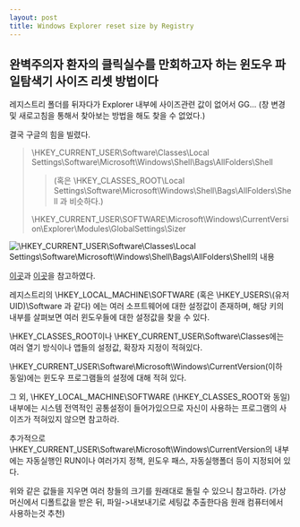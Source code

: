 ```yaml
---
layout: post
title: Windows Explorer reset size by Registry
---
```



## 완벽주의자 환자의 클릭실수를 만회하고자 하는 윈도우 파일탐색기 사이즈 리셋 방법이다

레지스트리 폴더를 뒤자다가 Explorer 내부에 사이즈관련 값이 없어서 GG... (창 변경 및 새로고침을 통해서 찾아보는 방법을 해도 찾을 수 없었다.)

결국 구글의 힘을 빌렸다.

> \\HKEY_CURRENT_USER\\Software\\Classes\\Local Settings\\Software\\Microsoft\\Windows\\Shell\\Bags\\AllFolders\\Shell
>> (혹은 \\HKEY_CLASSES_ROOT\\Local Settings\\Software\\Microsoft\\Windows\\Shell\\Bags\\AllFolders\\Shell 과 비슷하다.)
>
> \\HKEY_CURRENT_USER\\SOFTWARE\\Microsoft\\Windows\\CurrentVersion\\Explorer\\Modules\\GlobalSettings\\Sizer

![\\HKEY_CURRENT_USER\\Software\\Classes\\Local Settings\\Software\\Microsoft\\Windows\\Shell\\Bags\\AllFolders\\Shell의 내용](<https://eveheeero-github-io.notion.site/image/https%3A%2F%2Fs3-us-west-2.amazonaws.com%2Fsecure.notion-static.com%2Fba65d508-0336-43ed-adbf-c66f078019eb%2FUntitled.png?table=block&id=613500e3-9c6f-4a70-b599-66136631f319&spaceId=c2eb73c4-6260-4fb7-8470-2e07bff25e55&width=2000&userId=&cache=v2> "다음과 같은 값을 지워주면 된다.")

[이곳](https://superuser.com/questions/917231/clear-file-explorer-settings-position-size-etc)과 [이곳](https://www.majorgeeks.com/content/page/how_to_reset_file_explorer_navigation_pane_width_to_default.html)을 참고하였다.

레지스트리의 \\HKEY_LOCAL_MACHINE\\SOFTWARE (혹은 \\HKEY_USERS\\(유저 UID)\\Software 과 같다) 에는 여러 소프트웨어에 대한 설정값이 존재하며, 해당 키의 내부를 살펴보면 여러 윈도우들에 대한 설정값을 찾을 수 있다.

\\HKEY_CLASSES_ROOT이나 \\HKEY_CURRENT_USER\\Software\\Classes에는 여러 열기 방식이나 앱들의 설정값, 확장자 지정이 적혀있다.

\\HKEY_CURRENT_USER\\Software\\Microsoft\\Windows\\CurrentVersion(이하 동일)에는 윈도우 프로그램들의 설정에 대해 적혀 있다.

그 외, \\HKEY_LOCAL_MACHINE\\SOFTWARE (\\HKEY_CLASSES_ROOT와 동일) 내부에는 시스템 전역적인 공통설정이 들어가있으므로 자신이 사용하는 프로그램의 사이즈가 적혀있지 않으면 참고하라.

추가적으로 \\HKEY_CURRENT_USER\\Software\\Microsoft\\Windows\\CurrentVersion의 내부에는 자동실행인 RUN이나 여러가지 정책, 윈도우 패스, 자동실행폴더 등이 지정되어 있다.

위와 같은 값들을 지우면 여러 창들의 크기를 원래대로 돌릴 수 있으니 참고하라. (가상머신에서 디폴트값을 받은 뒤, 파일->내보내기로 세팅값 추출한다음 원래 컴퓨터에서 사용하는것 추천)

